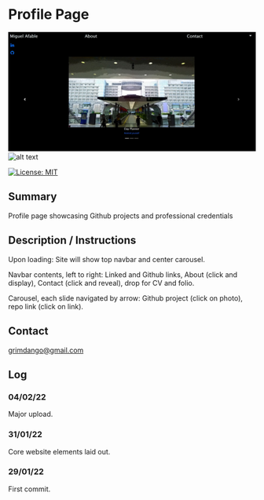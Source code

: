 # Profile Page

![alt text](assets/sample.jpg)
![alt text](assets/sample.gif)

[![License: MIT](https://img.shields.io/badge/License-MIT-yellow.svg)](https://opensource.org/licenses/MIT)

## Summary
Profile page showcasing Github projects and professional credentials 

## Description / Instructions
Upon loading: Site will show top navbar and center carousel. 

Navbar contents, left to right: Linked and Github links, About (click and display), Contact (click and reveal), drop for CV and folio.

Carousel, each slide navigated by arrow: Github project (click on photo), repo link (click on link). 

## Contact
grimdango@gmail.com

## Log 
### 04/02/22
Major upload.

### 31/01/22
Core website elements laid out.  

### 29/01/22
First commit. 
   

